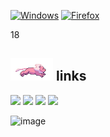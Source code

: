 [![Windows](https://badgen.net/badge/icon/windows?icon=windows&label)](https://microsoft.com/windows/) [![Firefox](https://img.shields.io/badge/Firefox-FF7139?logo=Firefox-Browser&logoColor=white)](https://www.mozilla.org/en-US/firefox/new/)

18

## <img src="https://github.com/darrenh6/darrenh6/blob/main/assets/lion.gif" height="36"/> links
[![](https://img.shields.io/badge/-insta-E1306C?style=flat-square)](https://instagram.com/)
[![](https://img.shields.io/badge/-twitter-1C9CEA?style=flat-square)](https://twitter.com/)
[![](https://img.shields.io/badge/-spotify-1DB954?style=flat-square)](https://open.spotify.com/user/ndeej9o9lgt04ud26iuy8dnvt?si=c3185ce06c834f8c)
[![](https://img.shields.io/badge/-resume-332B40?style=flat-square)](https://darrenhe.netlify.app/#/resume)

![image](https://github-readme-stats.vercel.app/api?username=darrenh6)
